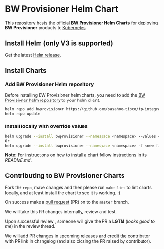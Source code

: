 # BW Provisioner Helm Chart

This repository hosts the official **[BW Provisioner](https://github.com/sasahoo-tibco/tp-integration/tree/main/helm/charts/bw-provisioner) Helm Charts** for deploying **BW Provisioner** products to [Kubernetes](https://kubernetes.io/)

## Install Helm (only V3 is supported)

Get the latest [Helm release](https://github.com/helm/helm#install).

## Install Charts

### Add BW Provisioner Helm repository

Before installing BW Provisioner helm charts, you need to add the [BW Provisioner helm repository](https://github.com/sasahoo-tibco/tp-integration/tree/main/helm/charts/bw-provisioner) to your helm client.

```bash
helm repo add bwprovisioner https://github.com/sasahoo-tibco/tp-integration/tree/main/helm/charts/bwprovisioner
helm repo update
```
### Install locally with override values

```bash
helm upgrade --install bwprovisioner --namespace <namespace> --values <new file name>.yaml
Or
helm upgrade --install bwprovisioner --namespace <namespace> -f <new file name>.yaml
```

**Note:** For instructions on how to install a chart follow instructions in its _README.md_.

## Contributing to BW Provisioner Charts

Fork the `repo`, make changes and then please run `make lint` to lint charts locally, and at least install the chart to see it is working. :)

On success make a [pull request](https://help.github.com/articles/using-pull-requests) (PR) on to the `master` branch.

We will take this PR changes internally, review and test.

Upon successful review , someone will give the PR a __LGTM__ (_looks good to me_) in the review thread.

We will add PR changes in upcoming releases and credit the contributor with PR link in changelog (and also closing the PR raised by contributor).


